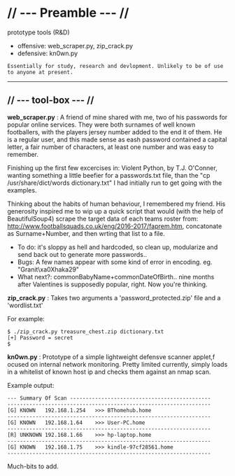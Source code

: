 # // --- Preamble --- //
prototype tools (R&D)
- offensive: web_scraper.py, zip_crack.py
- defensive: kn0wn.py
```
Essentially for study, research and devlopment. Unlikely to be of use to anyone at present.
```
--------------------------------------------------------------------------------------------------------------------------------
## // --- tool-box --- //
**web_scraper.py** :
A friend of mine shared with me, two of his passwords for popular online services. They were both surnames of well known footballers,  with the players jersey number added to the end it of them. 
He is a regular user, and this made sense as eash password contained a capital letter, a fair number of characters, at least one number and was easy to remember. 

Finishing up the first few excercises in: Violent Python, by T.J. O'Conner, wanting something a little beefier for a passwords.txt file, than the "cp /usr/share/dict/words dictionary.txt" I had initially run to get going with the examples.

Thinking about the habits of human behaviour, I remembered my friend. His generosity inspired me to wip up a quick script that would (with the help of BeautifulSoup4) scrape the target data of each teams roster from: http://www.footballsquads.co.uk/eng/2016-2017/faprem.htm, concatonate as Surname+Number, and then wrting that list to a file.
- To do: it's sloppy as hell and hardcoded, so clean up, modularize and send back out to generate more passwords..
- Bugs: A few names appear with some kind of error in encoding. eg. "Granit\xa0Xhaka29"
- What next?: commonBabyName+commonDateOfBirth.. nine months after Valentines is supposedly popular, right. Now you're thinking.

**zip_crack.py** :
Takes two arguments a 'password_protected.zip' file and a 'wordlist.txt'

For example:

```
$ ./zip_crack.py treasure_chest.zip dictionary.txt 
[+] Password = secret
$
```

**kn0wn.py** :
Prototype of a simple lightweight defensve scanner applet,f ocused on internal network monitoring.
Pretty limited currently, simply loads in a whitelist of known host ip and checks them against an nmap scan.

Example output:

```
--- Summary Of Scan ---------------------------------------------
-----------------------------------------------------------------
[G]	KNOWN	192.168.1.254	>>>	BThomehub.home
-----------------------------------------------------------------
[G]	KNOWN	192.168.1.64	>>>	User-PC.home
-----------------------------------------------------------------
[R]	UNKNOWN	192.168.1.66	>>> hp-laptop.home
-----------------------------------------------------------------
[G]	KNOWN	192.168.1.75	>>>	kindle-97cf28561.home
-----------------------------------------------------------------
```

Much-bits to add.
